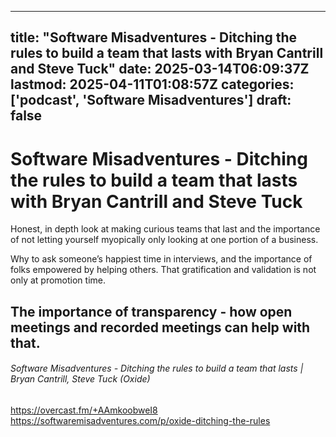 
---
title: "Software Misadventures - Ditching the rules to build a team that lasts with Bryan Cantrill and Steve Tuck"
date: 2025-03-14T06:09:37Z
lastmod: 2025-04-11T01:08:57Z
categories: ['podcast', 'Software Misadventures']
draft: false
---


# Software Misadventures - Ditching the rules to build a team that lasts with Bryan Cantrill and Steve Tuck

Honest, in depth look at making curious teams that last and the importance of not letting yourself myopically only looking at one portion of a business.

Why to ask someone’s happiest time in interviews, and the importance of folks empowered by helping others. That gratification and validation is not only at promotion time.

The importance of transparency - how open meetings and recorded meetings can help with that.
---
###### Software Misadventures - Ditching the rules to build a team that lasts | Bryan Cantrill, Steve Tuck (Oxide)

https://overcast.fm/+AAmkoobweI8  
https://softwaremisadventures.com/p/oxide-ditching-the-rules

<!-- #public -->
<!-- #podcast -->
<!-- #Software Misadventures# -->

<!-- {BearID:6FBF4DED-67AF-4A86-A0E7-2E6CDB9199F2} -->
